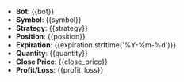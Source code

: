 - **Bot**: {{bot}}
- **Symbol**: {{symbol}}
- **Strategy**: {{strategy}}
- **Position**: {{position}}
- **Expiration**: {{expiration.strftime('%Y-%m-%d')}}
- **Quantity**: {{quantity}}
- **Close Price**: {{close_price}}
- **Profit/Loss**: {{profit_loss}}